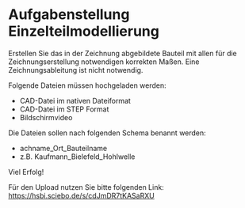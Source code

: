 # Aufgabenstellung Einzelteilmodellierung

Erstellen Sie das in der Zeichnung abgebildete Bauteil mit allen für die Zeichnungserstellung notwendigen korrekten Maßen. Eine Zeichnungsableitung ist nicht notwendig.

Folgende Dateien müssen hochgeladen werden:
* CAD-Datei im nativen Dateiformat
* CAD-Datei im STEP Format
* Bildschirmvideo

Die Dateien sollen nach folgenden Schema benannt werden:
* achname_Ort_Bauteilname
* z.B. Kaufmann_Bielefeld_Hohlwelle

Viel Erfolg!

Für den Upload nutzen Sie bitte folgenden Link: 
https://hsbi.sciebo.de/s/cdJmDR7tKASaRXU



